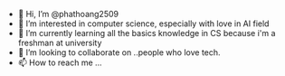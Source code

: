 - 👋 Hi, I’m @phathoang2509
- 👀 I’m interested in computer science, especially with love in AI field
- 🌱 I’m currently learning all the basics knowledge in CS because i'm a freshman at university
- 💞️ I’m looking to collaborate on ..people who love tech.
- 📫 How to reach me ...

<!---
phathoang2509/phathoang2509 is a ✨ special ✨ repository because its `README.md` (this file) appears on your GitHub profile.
You can click the Preview link to take a look at your changes.
--->
